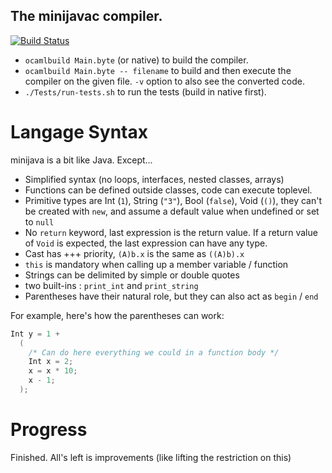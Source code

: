 The minijavac compiler.
-----------------------

[![Build Status](https://travis-ci.org/coyotte508/minijava.png)](https://travis-ci.org/coyotte508/minijava)

* `ocamlbuild Main.byte` (or native) to build the compiler.
* `ocamlbuild Main.byte -- filename`  to build and then execute the compiler on the given file. `-v` option to also see the converted code.
* `./Tests/run-tests.sh` to run the tests (build in native first).


Langage Syntax
==============

minijava is a bit like Java. Except...

* Simplified syntax (no loops, interfaces, nested classes, arrays)
* Functions can be defined outside classes, code can execute toplevel. 
* Primitive types are Int (`1`), String (`"3"`), Bool (`false`), Void (`()`), they can't be created with `new`, 
 and assume a default value when undefined or set to `null`
* No `return` keyword, last expression is the return value. If a return value of `Void` is expected, the last expression can have any type.
* Cast has +++ priority, `(A)b.x` is the same as `((A)b).x`
* `this` is mandatory when calling up a member variable / function
* Strings can be delimited by simple or double quotes
* two built-ins : `print_int` and `print_string`
* Parentheses have their natural role, but they can also act as `begin` / `end`

For example, here's how the parentheses can work:
```java
Int y = 1 + 
  (
    /* Can do here everything we could in a function body */
  	Int x = 2;
  	x = x * 10;
  	x - 1;
  );
```

Progress
========

Finished. All's left is improvements (like lifting the restriction on this)

